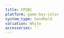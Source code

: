 ```yaml
---
title: FPGBC
platform: game-boy-color
system_type: handheld
variation: White
accessories: ''
---
```

